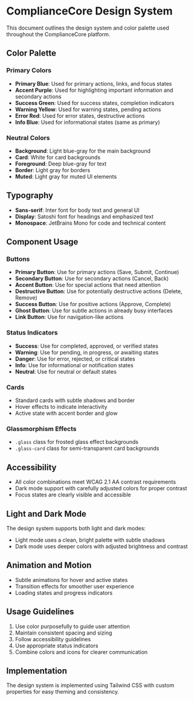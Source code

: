 
# ComplianceCore Design System

This document outlines the design system and color palette used throughout the ComplianceCore platform.

## Color Palette

### Primary Colors
- **Primary Blue**: Used for primary actions, links, and focus states
- **Accent Purple**: Used for highlighting important information and secondary actions
- **Success Green**: Used for success states, completion indicators
- **Warning Yellow**: Used for warning states, pending actions
- **Error Red**: Used for error states, destructive actions
- **Info Blue**: Used for informational states (same as primary)

### Neutral Colors
- **Background**: Light blue-gray for the main background
- **Card**: White for card backgrounds
- **Foreground**: Deep blue-gray for text
- **Border**: Light gray for borders
- **Muted**: Light gray for muted UI elements

## Typography

- **Sans-serif**: Inter font for body text and general UI
- **Display**: Satoshi font for headings and emphasized text
- **Monospace**: JetBrains Mono for code and technical content

## Component Usage

### Buttons
- **Primary Button**: Use for primary actions (Save, Submit, Continue)
- **Secondary Button**: Use for secondary actions (Cancel, Back)
- **Accent Button**: Use for special actions that need attention
- **Destructive Button**: Use for potentially destructive actions (Delete, Remove)
- **Success Button**: Use for positive actions (Approve, Complete)
- **Ghost Button**: Use for subtle actions in already busy interfaces
- **Link Button**: Use for navigation-like actions

### Status Indicators
- **Success**: Use for completed, approved, or verified states
- **Warning**: Use for pending, in progress, or awaiting states
- **Danger**: Use for error, rejected, or critical states
- **Info**: Use for informational or notification states
- **Neutral**: Use for neutral or default states

### Cards
- Standard cards with subtle shadows and border
- Hover effects to indicate interactivity
- Active state with accent border and glow

### Glassmorphism Effects
- `.glass` class for frosted glass effect backgrounds
- `.glass-card` class for semi-transparent card backgrounds

## Accessibility

- All color combinations meet WCAG 2.1 AA contrast requirements
- Dark mode support with carefully adjusted colors for proper contrast
- Focus states are clearly visible and accessible

## Light and Dark Mode

The design system supports both light and dark modes:
- Light mode uses a clean, bright palette with subtle shadows
- Dark mode uses deeper colors with adjusted brightness and contrast

## Animation and Motion

- Subtle animations for hover and active states
- Transition effects for smoother user experience
- Loading states and progress indicators

## Usage Guidelines

1. Use color purposefully to guide user attention
2. Maintain consistent spacing and sizing
3. Follow accessibility guidelines
4. Use appropriate status indicators
5. Combine colors and icons for clearer communication

## Implementation

The design system is implemented using Tailwind CSS with custom properties for easy theming and consistency.
